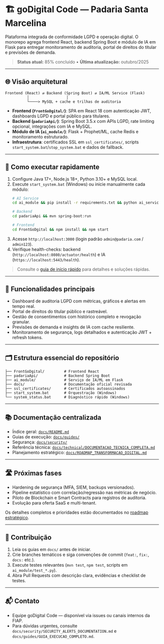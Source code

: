 # 🏗️ goDigital Code — Padaria Santa Marcelina

Plataforma integrada de conformidade LGPD e operação digital. O monorepo agrega frontend React, backend Spring Boot e módulo de IA em Flask para entregar monitoramento de auditoria, portal de direitos do titular e previsões de demanda.

> **Status atual:** 85% concluído • **Última atualização:** outubro/2025

---

## 🌐 Visão arquitetural
```
Frontend (React) ⇄ Backend (Spring Boot) ⇄ IA/ML Service (Flask)
          │                 │
          └────> MySQL + cache e trilhas de auditoria
```
- **Frontend (`FrontGoDgital/`)**: SPA em React 18 com autenticação JWT, dashboards LGPD e portal público para titulares.
- **Backend (`padariaApi/`)**: Spring Boot 3.5.x com APIs LGPD, rate limiting opcional, integrações com IA e MySQL.
- **Módulo de IA (`ai_module/`)**: Flask + Prophet/ML, cache Redis e monitoramento estruturado.
- **Infraestrutura**: certificados SSL em `ssl_certificates/`, scripts `start_system.bat`/`stop_system.bat` e dados de fallback.

---

## 🚀 Como executar rapidamente
1. Configure Java 17+, Node.js 18+, Python 3.10+ e MySQL local.
2. Execute `start_system.bat` (Windows) ou inicie manualmente cada módulo:
   ```bash
   # AI Service
   cd ai_module && pip install -r requirements.txt && python ai_service.py

   # Backend
   cd padariaApi && mvn spring-boot:run

   # Frontend
   cd FrontGoDgital && npm install && npm start
   ```
3. Acesse `http://localhost:3000` (login padrão `admin@padaria.com` / `admin123`).
4. Verifique health-checks: backend (`http://localhost:8080/actuator/health`) e IA (`https://localhost:5443/health`).

> Consulte o [guia de início rápido](docs/guides/INICIO_RAPIDO.md) para detalhes e soluções rápidas.

---

## 🔑 Funcionalidades principais
- Dashboard de auditoria LGPD com métricas, gráficos e alertas em tempo real.
- Portal de direitos do titular público e rastreável.
- Gestão de consentimentos com histórico completo e revogação granular.
- Previsões de demanda e insights de IA com cache resiliente.
- Monitoramento de segurança, logs detalhados e autenticação JWT + refresh tokens.

---

## 🗂️ Estrutura essencial do repositório
```
├── FrontGoDgital/         # Frontend React
├── padariaApi/            # Backend Spring Boot
├── ai_module/             # Serviço de IA/ML em Flask
├── docs/                  # Documentação oficial revisada
├── ssl_certificates/      # Certificados autoassinados
├── start_system.bat       # Orquestração (Windows)
└── system_status.bat      # Diagnóstico rápido (Windows)
```

---

## 📚 Documentação centralizada
- Índice geral: [`docs/README.md`](docs/README.md)
- Guias de execução: [`docs/guides/`](docs/guides)
- Segurança: [`docs/security/`](docs/security)
- Referência técnica: [`docs/technical/DOCUMENTACAO_TECNICA_COMPLETA.md`](docs/technical/DOCUMENTACAO_TECNICA_COMPLETA.md)
- Planejamento estratégico: [`docs/ROADMAP_TRANSFORMACAO_DIGITAL.md`](docs/ROADMAP_TRANSFORMACAO_DIGITAL.md)

---

## 🛣️ Próximas fases
- Hardening de segurança (MFA, SIEM, backups versionados).
- Pipeline estatístico com correlação/regressão nas métricas de negócio.
- Piloto de Blockchain e Smart Contracts para registros de auditoria.
- Evolução para oferta SaaS e multi-tenant.

Os detalhes completos e prioridades estão documentados no [roadmap estratégico](docs/ROADMAP_TRANSFORMACAO_DIGITAL.md).

---

## 🤝 Contribuição
1. Leia os guias em `docs/` antes de iniciar.
2. Crie branches temáticos e siga convenções de commit (`feat:`, `fix:`, `docs:` etc.).
3. Execute testes relevantes (`mvn test`, `npm test`, scripts em `ai_module/test_*.py`).
4. Abra Pull Requests com descrição clara, evidências e checklist de testes.

---

## 📬 Contato
- Equipe goDigital Code — disponível via issues ou canais internos da FIAP.
- Para dúvidas urgentes, consulte `docs/security/SECURITY_ALERTS_DOCUMENTATION.md` e `docs/guides/GUIA_EXECUCAO_COMPLETO.md`.
